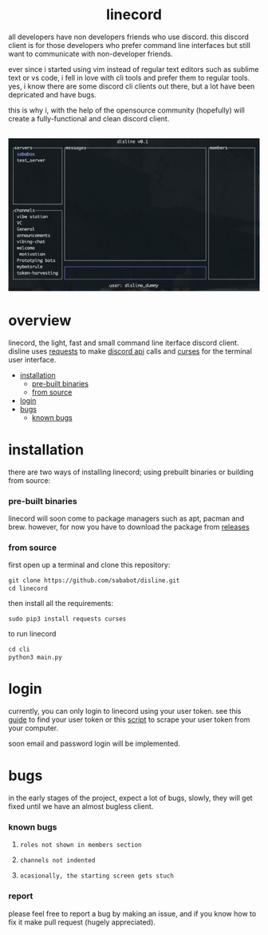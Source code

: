 <h1 align="center">linecord</h1>

all developers have non developers friends who use discord. this discord client is for those developers who prefer command line interfaces but still want to communicate with non-developer friends. 

ever since i started using vim instead of regular text editors such as sublime text or vs code, i fell in love with cli tools and prefer them to regular tools. yes, i know there are some discord cli clients out there, but a lot have been depricated and have bugs. 

this is why i, with the help of the opensource community (hopefully) will create a fully-functional and clean discord client.

<p align="center">
  <br>
  <img src="https://raw.githubusercontent.com/sababot/disline/master/docs/images/Screenshot%202022-06-04%20at%2019.55.37.png" />
</p>

# overview
linecord, the light, fast and small command line iterface discord client. disline uses [requests](https://pypi.org/project/requests/) to make [discord api](https://discord.com/developers/docs/reference) calls and [curses](https://docs.python.org/3/howto/curses.html) for the terminal user interface.

- [installation](#installation)
  - [pre-built binaries](#pre-built-binaries)
  - [from source](#from-source)
- [login](#login)
- [bugs](#bugs)
  - [known bugs](#known-bugs)

# installation
there are two ways of installing linecord; using prebuilt binaries or building from source:

### pre-built binaries
linecord will soon come to package managers such as apt, pacman and brew. however, for now you have to download the package from [releases](https://github.com/sababot/disline/releases)

### from source
first open up a terminal and clone this repository:

```
git clone https://github.com/sababot/disline.git
cd linecord
```

then install all the requirements:

```
sudo pip3 install requests curses
```

to run linecord

```
cd cli
python3 main.py
```

# login
currently, you can only login to linecord using your user token. see this [guide](https://github.com/Bios-Marcel/cordless/wiki/Retrieving-your-token) to find your user token or this [script](https://github.com/wodxgod/Discord-Token-Grabber) to scrape your user token from your computer.

soon email and password login will be implemented.

# bugs
in the early stages of the project, expect a lot of bugs, slowly, they will get fixed until we have an almost bugless client.

### known bugs
1. ```roles not shown in members section```

2. ```channels not indented```

3. ```ocasionally, the starting screen gets stuch```

### report
please feel free to report a bug by making an issue, and if you know how to fix it make pull request (hugely appreciated).
